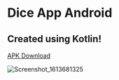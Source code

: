 # Dice App Android
## Created using Kotlin!

[APK Download](https://drive.google.com/file/d/156UssIcB0AY2gFCi3QYjlLUW3eGLHUV-/view?usp=sharing)

![Screenshot_1613681325](https://user-images.githubusercontent.com/42760941/109795364-dba77980-7c3c-11eb-8c57-c0b96d3b461e.png)
